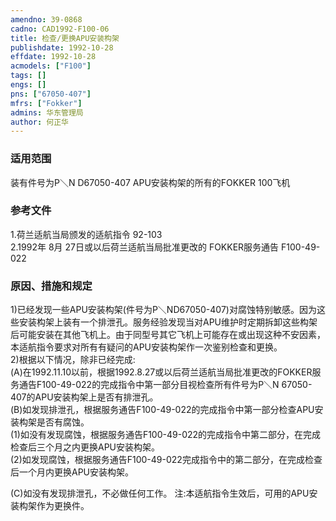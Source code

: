 ```yaml
---
amendno: 39-0868  
cadno: CAD1992-F100-06  
title: 检查/更换APU安装构架  
publishdate: 1992-10-28  
effdate: 1992-10-28  
acmodels: ["F100"]  
tags: []  
engs: []  
pns: ["67050-407"]  
mfrs: ["Fokker"]  
admins: 华东管理局  
author: 何正华  
---
```

  
### 适用范围  
装有件号为P＼N D67050-407 APU安装构架的所有的FOKKER 100飞机  
  
<!--more-->  
### 参考文件  
  1.荷兰适航当局颁发的适航指令 92-103  
  2.1992年 8月 27日或以后荷兰适航当局批准更改的 FOKKER服务通告 F100-49-022  
  
### 原因、措施和规定  

  1)已经发现一些APU安装构架(件号为P＼ND67050-407)对腐蚀特别敏感。因为这些安装构架上装有一个排泄孔。服务经验发现当对APU维护时定期拆卸这些构架后可能安装在其他飞机上。由于同型号其它飞机上可能存在或出现这种不安因素，本适航指令要求对所有有疑问的APU安装构架作一次鉴别检查和更换。  
  2)根据以下情况，除非已经完成:  
  (A)在1992.11.10以前，根据1992.8.27或以后荷兰适航当局批准更改的FOKKER服务通告F100-49-022的完成指令中第一部分目视检查所有件号为P＼N 67050-407的APU安装构架上是否有排泄孔。  
  (B)如发现排泄孔，根据服务通告F100-49-022的完成指令中第一部分检查APU安装构架是否有腐蚀。  
  (1)如没有发现腐蚀，根据服务通告F100-49-022的完成指令中第二部分，在完成检查后三个月之内更换APU安装构架。  
  (2)如发现腐蚀，根据服务通告F100-49-022完成指令中的第二部分，在完成检查后一个月内更换APU安装构架。  
  
(C)如没有发现排泄孔，不必做任何工作。 注:本适航指令生效后，可用的APU安装构架作为更换件。  
